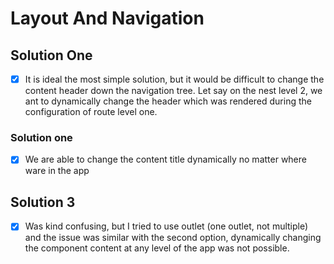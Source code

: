 # Layout And Navigation

## Solution One
- [x] It is ideal the most simple solution, but it would be difficult to change the content header down the navigation tree. Let say on the nest level 2, we ant to dynamically change the header which was rendered during the configuration of route level one. 
### Solution one
- [x] We are able to change the content title dynamically no matter where ware in the app

## Solution 3
- [x] Was kind confusing, but I tried to use outlet (one outlet, not multiple) and the issue was similar with the second option, dynamically changing the component content at any level of the app was not possible.